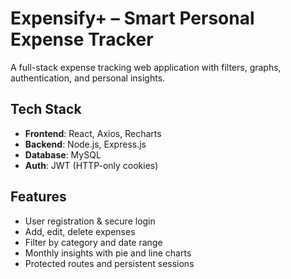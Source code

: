 # Expensify+ – Smart Personal Expense Tracker

A full-stack expense tracking web application with filters, graphs, authentication, and personal insights.

## Tech Stack

- **Frontend**: React, Axios, Recharts
- **Backend**: Node.js, Express.js
- **Database**: MySQL
- **Auth**: JWT (HTTP-only cookies)

## Features

- User registration & secure login
- Add, edit, delete expenses
- Filter by category and date range
- Monthly insights with pie and line charts
- Protected routes and persistent sessions
